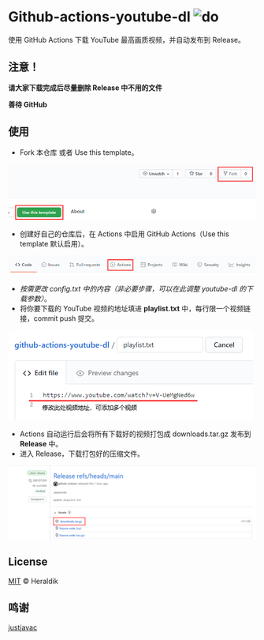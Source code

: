 # Github-actions-youtube-dl ![do](https://github.com/Heraldik/github-actions-youtube-dl/workflows/do/badge.svg)

使用 GitHub Actions 下载 YouTube 最高画质视频，并自动发布到 Release。


## 注意！

**请大家下载完成后尽量删除 Release 中不用的文件**

**善待 GitHub**

## 使用

- Fork 本仓库 或者 Use this template。

![image-20201128114406344](README.assets/image-20201128114406344.png)

- 创建好自己的仓库后，在 Actions 中启用 GitHub Actions（Use this template 默认启用）。

![image-20201128114243884](README.assets/image-20201128114243884.png)

- *按需更改 config.txt 中的内容（非必要步骤，可以在此调整 youtube-dl 的下载参数）*。
- 将你要下载的 YouTube 视频的地址填进 **playlist.txt** 中，每行限一个视频链接，commit push 提交。

![image-20201128121024007](README.assets/image-20201128121024007.png)

- Actions 自动运行后会将所有下载好的视频打包成 downloads.tar.gz 发布到 **Release** 中。
- 进入 Release，下载打包好的压缩文件。

![image-20201128114604022](README.assets/image-20201128114604022.png)

## License

[MIT](https://github.com/Heraldik/github-actions-youtube-dl/blob/main/LICENSE) © Heraldik

## 鸣谢

[justjavac](https://github.com/justjavac/github-actions-youtube-dl)

